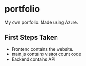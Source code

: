 # portfolio
My own portfolio. Made using Azure.

## First Steps Taken
- Frontend contains the website.
- main.js contains visitor count code
- Backend contains API
